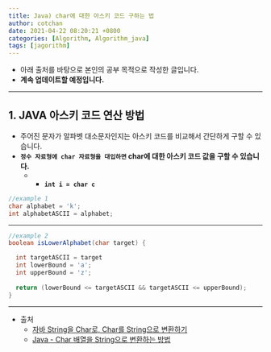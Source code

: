 ```yaml
---
title: Java) char에 대한 아스키 코드 구하는 법
author: cotchan
date: 2021-04-22 08:20:21 +0800
categories: [Algorithm, Algorithm_java]
tags: [jagorithm]     
---
```


+ 아래 출처를 바탕으로 본인의 공부 목적으로 작성한 글입니다.    
+ **계속 업데이트할 예정입니다.**

---

## 1. JAVA 아스키 코드 연산 방법

+ 주어진 문자가 알파벳 대소문자인지는 아스키 코드를 비교해서 간단하게 구할 수 있습니다.
+ **`정수 자료형에 char 자료형을 대입하면` char에 대한 아스키 코드 값을 구할 수 있습니다.**
  + + **`int i = char c`**

```java
//example 1
char alphabet = 'k';
int alphabetASCII = alphabet;
```

---

```java
//example 2
boolean isLowerAlphabet(char target) { 

  int targetASCII = target
  int lowerBound = 'a';
  int upperBound = 'z';
  
  return (lowerBound <= targetASCII && targetASCII <= upperBound);
}

```

---

+ 출처
  + [자바 String을 Char로, Char를 String으로 변환하기](https://kutar37.tistory.com/entry/%EC%9E%90%EB%B0%94-String%EC%9D%84-Char%EB%A1%9C-Char%EB%A5%BC-String%EC%9C%BC%EB%A1%9C-%EB%B3%80%ED%99%98%ED%95%98%EA%B8%B0) 
  + [Java - Char 배열을 String으로 변환하는 방법](https://codechacha.com/ko/java-convert-chararray-to-string/)
